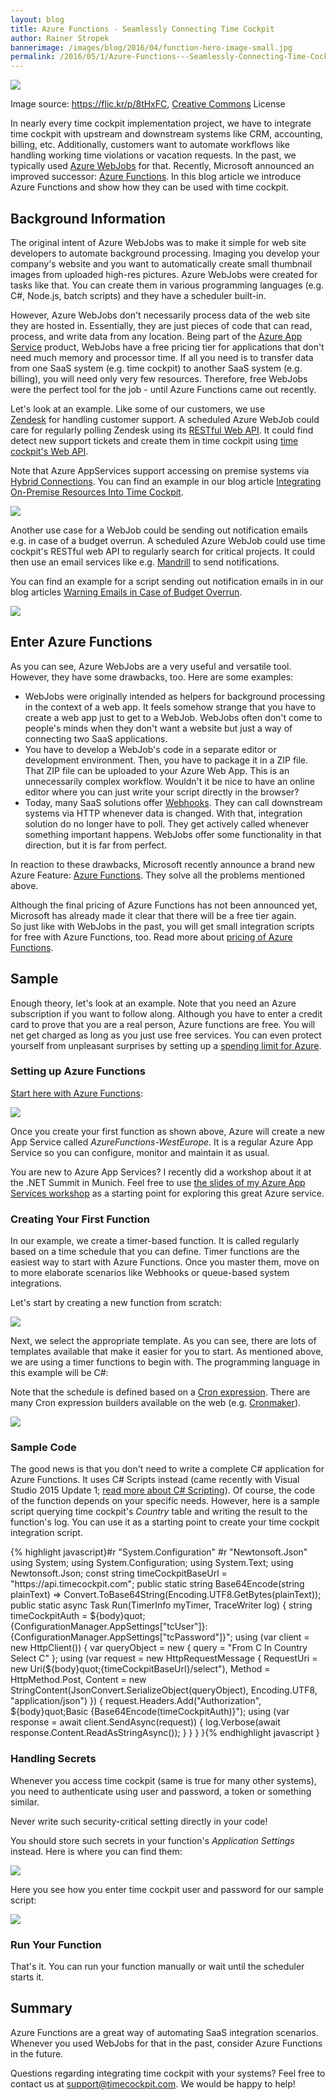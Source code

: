 ```yaml
---
layout: blog
title: Azure Functions - Seamlessly Connecting Time Cockpit
author: Rainer Stropek
bannerimage: /images/blog/2016/04/function-hero-image-small.jpg
permalink: /2016/05/1/Azure-Functions---Seamlessly-Connecting-Time-Cockpit
---
```


<p xmlns="http://www.w3.org/1999/xhtml">
  <img src="{{site.baseurl}}/images/blog/2016/04/function-hero-image.jpg" />
</p><p class="imageCaption" xmlns="http://www.w3.org/1999/xhtml">Image source: <a href="https://flic.kr/p/8tHxFC" target="_blank">https://flic.kr/p/8tHxFC</a>, <a href="https://creativecommons.org/licenses/by/2.0/" target="_blank">Creative Commons</a> License</p><p xmlns="http://www.w3.org/1999/xhtml">In nearly every time cockpit implementation project, we have to integrate time cockpit with upstream and downstream systems like CRM, accounting, billing, etc. Additionally, customers want to automate workflows like handling working time violations or vacation requests. In the past, we typically used <a href="https://azure.microsoft.com/en-us/documentation/articles/web-sites-create-web-jobs/" target="_blank">Azure WebJobs</a> for that. Recently, Microsoft announced an improved successor: <a href="https://azure.microsoft.com/en-us/services/functions/" target="_blank">Azure Functions</a>. In this blog article we introduce Azure Functions and show how they can be used with time cockpit.</p><h2 xmlns="http://www.w3.org/1999/xhtml">Background Information</h2><p xmlns="http://www.w3.org/1999/xhtml">The original intent of Azure WebJobs was to make it simple for web site developers to automate background processing. Imaging you develop your company's website and you want to automatically create small thumbnail images from uploaded high-res pictures. Azure WebJobs were created for tasks like that. You can create them in various programming languages (e.g. C#, Node.js, batch scripts) and they have a scheduler built-in.</p><p xmlns="http://www.w3.org/1999/xhtml">However, Azure WebJobs don't necessarily process data of the web site they are hosted in. Essentially, they are just pieces of code that can read, process, and write data from any location. Being part of the <a href="https://azure.microsoft.com/en-us/services/app-service/" target="_blank">Azure App Service</a> product, WebJobs have a free pricing tier for applications that don't need much memory and processor time. If all you need is to transfer data from one SaaS system (e.g. time cockpit) to another SaaS system (e.g. billing), you will need only very few resources. Therefore, free WebJobs were the perfect tool for the job - until Azure Functions came out recently.</p><p xmlns="http://www.w3.org/1999/xhtml">Let's look at an example. Like some of our customers, we use <a href="https://www.zendesk.com" target="_blank">Zendesk</a> for handling customer support. A scheduled Azure WebJob could care for regularly polling Zendesk using its <a href="https://developer.zendesk.com/rest_api/docs/core/introduction" target="_blank">RESTful Web API</a>. It could find detect new support tickets and create them in time cockpit using <a href="https://help.timecockpit.com/?topic=html/5d6e34c5-3b08-4fa4-baa0-45eb707b6b78.htm" target="_blank">time cockpit's Web API</a>.</p><p class="showcase" xmlns="http://www.w3.org/1999/xhtml">Note that Azure AppServices support accessing on premise systems via <a href="https://azure.microsoft.com/en-us/documentation/articles/integration-hybrid-connection-overview/" target="_blank">Hybrid Connections</a>. You can find an example in our blog article <a href="~/blog/2015/05/18/Integrating-On-Premise-Resources-Into-Time-Cockpit-" target="_blank">Integrating On-Premise Resources Into Time Cockpit</a>.</p><p xmlns="http://www.w3.org/1999/xhtml">
  <img src="{{site.baseurl}}/images/blog/2016/04/timecockpit-zendesk-webjob.png" />
</p><p xmlns="http://www.w3.org/1999/xhtml">Another use case for a WebJob could be sending out notification emails e.g. in case of a budget overrun. A scheduled Azure WebJob could use time cockpit's RESTful web API to regularly search for critical projects. It could then use an email services like e.g. <a href="http://mandrill.com/" target="_blank">Mandrill</a> to send notifications.</p><p class="showcase" xmlns="http://www.w3.org/1999/xhtml">You can find an example for a script sending out notification emails in in our blog articles <a href="~/blog/2014/05/30/Warning-Emails-in-Case-of-Budget-Overrun" target="_blank">Warning Emails in Case of Budget Overrun</a>.</p><p xmlns="http://www.w3.org/1999/xhtml">
  <img src="{{site.baseurl}}/images/blog/2016/04/time-cockpit-email-notification.png" />
</p><h2 xmlns="http://www.w3.org/1999/xhtml">Enter Azure Functions</h2><p xmlns="http://www.w3.org/1999/xhtml">As you can see, Azure WebJobs are a very useful and versatile tool. However, they have some drawbacks, too. Here are some examples:</p><ul xmlns="http://www.w3.org/1999/xhtml">
  <li>WebJobs were originally intended as helpers for background processing in the context of a web app. It feels somehow strange that you have to create a web app just to get to a WebJob. WebJobs often don't come to people's minds when they don't want a website but just a way of connecting two SaaS applications.</li>
  <li>You have to develop a WebJob's code in a separate editor or development environment. Then, you have to package it in a ZIP file. That ZIP file can be uploaded to your Azure Web App. This is an unnecessarily complex workflow. Wouldn't it be nice to have an online editor where you can just write your script directly in the browser?</li>
  <li>Today, many SaaS solutions offer <a href="https://en.wikipedia.org/wiki/Webhook" target="_blank">Webhooks</a>. They can call downstream systems via HTTP whenever data is changed. With that, integration solution do no longer have to poll. They get actively called whenever something important happens. WebJobs offer some functionality in that direction, but it is far from perfect.</li>
</ul><p xmlns="http://www.w3.org/1999/xhtml">In reaction to these drawbacks, Microsoft recently announce a brand new Azure Feature: <a href="https://azure.microsoft.com/en-us/services/functions/">Azure Functions</a>. They solve all the problems mentioned above.</p><p class="showcase" xmlns="http://www.w3.org/1999/xhtml">Although the final pricing of Azure Functions has not been announced yet, Microsoft has already made it clear that there will be a free tier again. So just like with WebJobs in the past, you will get small integration scripts for free with Azure Functions, too. Read more about <a href="https://azure.microsoft.com/en-us/pricing/details/functions/" target="_blank">pricing of Azure Functions</a>.</p><h2 xmlns="http://www.w3.org/1999/xhtml">Sample</h2><p xmlns="http://www.w3.org/1999/xhtml">Enough theory, let's look at an example. Note that you need an Azure subscription if you want to follow along. Although you have to enter a credit card to prove that you are a real person, Azure functions are free. You will net get charged as long as you just use free services. You can even protect yourself from unpleasant surprises by setting up a <a href="https://azure.microsoft.com/en-us/pricing/spending-limits/" target="_blank">spending limit for Azure</a>.</p><h3 xmlns="http://www.w3.org/1999/xhtml">Setting up Azure Functions</h3><p xmlns="http://www.w3.org/1999/xhtml">
  <a href="https://functions.azure.com/signin" target="_blank">Start here with Azure Functions</a>:</p><p xmlns="http://www.w3.org/1999/xhtml">
  <img src="{{site.baseurl}}/images/blog/2016/04/create-first-azure-function.png?mw=1920" />
</p><p xmlns="http://www.w3.org/1999/xhtml">Once you create your first function as shown above, Azure will create a new App Service called <em>AzureFunctions-WestEurope</em>. It is a regular Azure App Service so you can configure, monitor and maintain it as usual.</p><p class="showcase" xmlns="http://www.w3.org/1999/xhtml">You are new to Azure App Services? I recently did a workshop about it at the .NET Summit in Munich. Feel free to use <a href="rstropek.github.io/DotNetSummitAzureAppServices/" target="_blank">the slides of my Azure App Services workshop</a> as a starting point for exploring this great Azure service.</p><h3 xmlns="http://www.w3.org/1999/xhtml">Creating Your First Function</h3><p xmlns="http://www.w3.org/1999/xhtml">In our example, we create a timer-based function. It is called regularly based on a time schedule that you can define. Timer functions are the easiest way to start with Azure Functions. Once you master them, move on to more elaborate scenarios like Webhooks or queue-based system integrations.</p><p xmlns="http://www.w3.org/1999/xhtml">Let's start by creating a new function from scratch:</p><p xmlns="http://www.w3.org/1999/xhtml">
  <img src="{{site.baseurl}}/images/blog/2016/04/create-function-step-1.png" />
</p><p xmlns="http://www.w3.org/1999/xhtml">Next, we select the appropriate template. As you can see, there are lots of templates available that make it easier for you to start. As mentioned above, we are using a timer functions to begin with. The programming language in this example will be C#:</p><p class="showcase" xmlns="http://www.w3.org/1999/xhtml">Note that the schedule is defined based on a <a href="https://en.wikipedia.org/wiki/Cron#CRON_expression" target="_blank">Cron expression</a>. There are many Cron expression builders available on the web (e.g. <a href="http://www.cronmaker.com/" target="_blank">Cronmaker</a>).</p><p xmlns="http://www.w3.org/1999/xhtml">
  <img src="{{site.baseurl}}/images/blog/2016/04/create-function-step-2.png" />
</p><h3 xmlns="http://www.w3.org/1999/xhtml">Sample Code</h3><p xmlns="http://www.w3.org/1999/xhtml">The good news is that you don't need to write a complete C# application for Azure Functions. It uses C# Scripts instead (came recently with Visual Studio 2015 Update 1; <a href="https://msdn.microsoft.com/en-us/magazine/mt614271.aspx" target="_blank">read more about C# Scripting</a>). Of course, the code of the function depends on your specific needs. However, here is a sample script querying time cockpit's <em>Country</em> table and writing the result to the function's log. You can use it as a starting point to create your time cockpit integration script.</p>{% highlight javascript}#r &quot;System.Configuration&quot;&#xD;&#xA;#r &quot;Newtonsoft.Json&quot;&#xD;&#xA;&#xD;&#xA;using System;&#xD;&#xA;using System.Configuration;&#xD;&#xA;using System.Text;&#xD;&#xA;using Newtonsoft.Json; &#xD;&#xA;&#xD;&#xA;const string timeCockpitBaseUrl = &quot;https://api.timecockpit.com&quot;;&#xD;&#xA;&#xD;&#xA;public static string Base64Encode(string plainText) =&gt; Convert.ToBase64String(Encoding.UTF8.GetBytes(plainText));&#xD;&#xA;&#xD;&#xA;public static async Task Run(TimerInfo myTimer, TraceWriter log)&#xD;&#xA;{&#xD;&#xA;    string timeCockpitAuth = ${body}quot;{ConfigurationManager.AppSettings[&quot;tcUser&quot;]}:{ConfigurationManager.AppSettings[&quot;tcPassword&quot;]}&quot;;&#xD;&#xA;    using (var client = new HttpClient())&#xD;&#xA;    { &#xD;&#xA;        var queryObject = new { query = &quot;From C In Country Select C&quot; };&#xD;&#xA;        using (var request = new HttpRequestMessage&#xD;&#xA;            {&#xD;&#xA;                RequestUri = new Uri(${body}quot;{timeCockpitBaseUrl}/select&quot;),&#xD;&#xA;                Method = HttpMethod.Post,&#xD;&#xA;                Content = new StringContent(JsonConvert.SerializeObject(queryObject), Encoding.UTF8, &quot;application/json&quot;)&#xD;&#xA;            })&#xD;&#xA;        {&#xD;&#xA;            request.Headers.Add(&quot;Authorization&quot;, ${body}quot;Basic {Base64Encode(timeCockpitAuth)}&quot;);&#xD;&#xA;            &#xD;&#xA;            using (var response = await client.SendAsync(request)) &#xD;&#xA;            {&#xD;&#xA;                log.Verbose(await response.Content.ReadAsStringAsync());&#xD;&#xA;            }&#xD;&#xA;        }&#xD;&#xA;    }&#xD;&#xA;}{% endhighlight javascript }<h3 xmlns="http://www.w3.org/1999/xhtml">Handling Secrets</h3><p xmlns="http://www.w3.org/1999/xhtml">Whenever you access time cockpit (same is true for many other systems), you need to authenticate using user and password, a token or something similar.</p><p class="showcase" xmlns="http://www.w3.org/1999/xhtml">Never write such security-critical setting directly in your code!</p><p xmlns="http://www.w3.org/1999/xhtml">You should store such secrets in your function's <em>Application Settings</em> instead. Here is where you can find them:</p><p xmlns="http://www.w3.org/1999/xhtml">
  <img src="{{site.baseurl}}/images/blog/2016/04/functions-app-settings.png" />
</p><p xmlns="http://www.w3.org/1999/xhtml">Here you see how you enter time cockpit user and password for our sample script:</p><p xmlns="http://www.w3.org/1999/xhtml">
  <img src="{{site.baseurl}}/images/blog/2016/04/functions-user-password-settings.png" />
</p><h3 xmlns="http://www.w3.org/1999/xhtml">Run Your Function</h3><p xmlns="http://www.w3.org/1999/xhtml">That's it. You can run your function manually or wait until the scheduler starts it.</p><h2 xmlns="http://www.w3.org/1999/xhtml">Summary</h2><p xmlns="http://www.w3.org/1999/xhtml">Azure Functions are a great way of automating SaaS integration scenarios. Whenever you used WebJobs for that in the past, consider Azure Functions in the future.</p><p class="showcase" xmlns="http://www.w3.org/1999/xhtml">Questions regarding integrating time cockpit with your systems? Feel free to contact us at <a href="mailto:support@timecockpit.com">support@timecockpit.com</a>. We would be happy to help!</p>